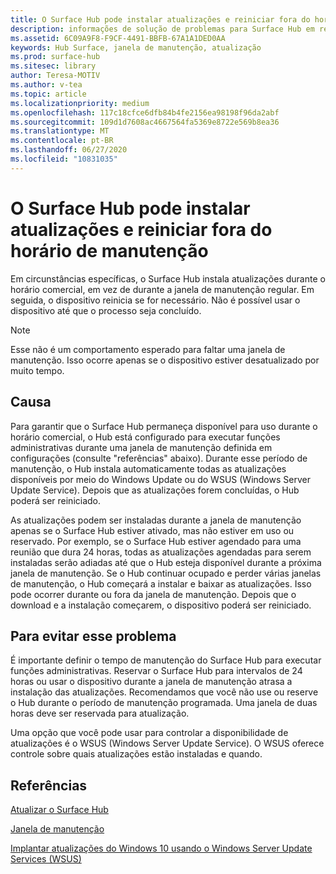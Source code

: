 ```yaml
---
title: O Surface Hub pode instalar atualizações e reiniciar fora do horário de manutenção
description: informações de solução de problemas para Surface Hub em relação a atualizações automáticas
ms.assetid: 6C09A9F8-F9CF-4491-BBFB-67A1A1DED0AA
keywords: Hub Surface, janela de manutenção, atualização
ms.prod: surface-hub
ms.sitesec: library
author: Teresa-MOTIV
ms.author: v-tea
ms.topic: article
ms.localizationpriority: medium
ms.openlocfilehash: 117c18cfce6dfb84b4fe2156ea98198f96da2abf
ms.sourcegitcommit: 109d1d7608ac4667564fa5369e8722e569b8ea36
ms.translationtype: MT
ms.contentlocale: pt-BR
ms.lasthandoff: 06/27/2020
ms.locfileid: "10831035"
---
```

# O Surface Hub pode instalar atualizações e reiniciar fora do horário de manutenção

Em circunstâncias específicas, o Surface Hub instala atualizações durante o horário comercial, em vez de durante a janela de manutenção regular. Em seguida, o dispositivo reinicia se for necessário. Não é possível usar o dispositivo até que o processo seja concluído.

> [!NOTE]  
> Esse não é um comportamento esperado para faltar uma janela de manutenção. Isso ocorre apenas se o dispositivo estiver desatualizado por muito tempo.

## Causa
Para garantir que o Surface Hub permaneça disponível para uso durante o horário comercial, o Hub está configurado para executar funções administrativas durante uma janela de manutenção definida em configurações (consulte "referências" abaixo). Durante esse período de manutenção, o Hub instala automaticamente todas as atualizações disponíveis por meio do Windows Update ou do WSUS (Windows Server Update Service). Depois que as atualizações forem concluídas, o Hub poderá ser reiniciado.

As atualizações podem ser instaladas durante a janela de manutenção apenas se o Surface Hub estiver ativado, mas não estiver em uso ou reservado. Por exemplo, se o Surface Hub estiver agendado para uma reunião que dura 24 horas, todas as atualizações agendadas para serem instaladas serão adiadas até que o Hub esteja disponível durante a próxima janela de manutenção. Se o Hub continuar ocupado e perder várias janelas de manutenção, o Hub começará a instalar e baixar as atualizações. Isso pode ocorrer durante ou fora da janela de manutenção. Depois que o download e a instalação começarem, o dispositivo poderá ser reiniciado.

## Para evitar esse problema

É importante definir o tempo de manutenção do Surface Hub para executar funções administrativas. Reservar o Surface Hub para intervalos de 24 horas ou usar o dispositivo durante a janela de manutenção atrasa a instalação das atualizações. Recomendamos que você não use ou reserve o Hub durante o período de manutenção programada. Uma janela de duas horas deve ser reservada para atualização.

Uma opção que você pode usar para controlar a disponibilidade de atualizações é o WSUS (Windows Server Update Service). O WSUS oferece controle sobre quais atualizações estão instaladas e quando.

## Referências 
 
[Atualizar o Surface Hub](first-run-program-surface-hub.md#update-the-surface-hub) 

[Janela de manutenção](manage-windows-updates-for-surface-hub.md#maintenance-window) 

[Implantar atualizações do Windows 10 usando o Windows Server Update Services (WSUS)](/windows/deployment/update/waas-manage-updates-wsus) 



